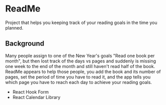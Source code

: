 # ReadMe
Project that helps you keeping track of your reading goals in the time you planned.

## Background
Many people assign to one of the New Year's goals "Read one book per month", but then lost track of the days vs pages and suddenly is missing one week to the end of the month and still haven't read half of the book. ReadMe appears to help those people, you add the book and its number of pages, set the period of time you have to read it, and the app tells you which page you have to reach each day to achieve your reading goals. 

* React Hook Form
* React Calendar Library
